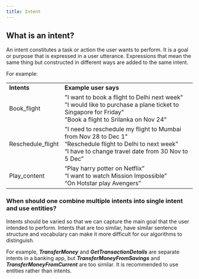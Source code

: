 ```yaml
---
title: Intent
---
```


## **What is an intent?**

An intent constitutes a task or action the user wants to perform. It is a goal or purpose that is expressed in a user utterance. Expressions that mean the same thing but constructed in different ways are added to the same intent.  

For example:

<table>
  <tr>
    <td><b>Intents</b></td>
    <td><b>Example user says</b></td>
  </tr>
  <tr>
    <td>Book_flight</td>
    <td>"I want to book a flight to Delhi next week"<br />
"I would like to purchase a plane ticket to Singapore for Friday"<br />
"Book a flight to Srilanka on Nov 24"</td>
  </tr>
  <tr>
    <td>Reschedule_flight</td>
    <td>"I need to reschedule my flight to Mumbai from Nov 28 to Dec 1"<br />
“Reschedule flight to Delhi to next week”<br />
“I have to change travel date from 30 Nov to 5 Dec”</td>
  </tr>
  <tr>
    <td>Play_content</td>
    <td>“Play harry potter on Netflix”<br /> 
“I want to watch Mission Impossible”<br /> 
“On Hotstar play Avengers”</td>
  </tr>
</table>


### **When should one combine multiple intents into single intent and use entities?**

Intents should be varied so that we can capture the main goal that the user intended to perform. Intents that are too similar, have similar sentence structure and vocabulary can make it more difficult for our algorithms to distinguish. 

For example, **_TransferMoney_** and **_GetTransactionDetails_** are separate intents in a banking app, but **_TransferMoneyFromSavings_** and **_TransferMoneyFromCurrent_** are too similar. It is recommended to use entities rather than intents.

